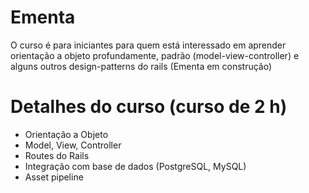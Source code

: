 # Ementa
O curso é para iniciantes para quem está interessado em aprender orientação a objeto profundamente, padrão (model-view-controller) e alguns outros design-patterns do rails (Ementa em construção)

# Detalhes do curso (curso de 2 h)
- Orientação a Objeto
- Model, View, Controller
- Routes do Rails
- Integração com base de dados (PostgreSQL, MySQL)
- Asset pipeline
